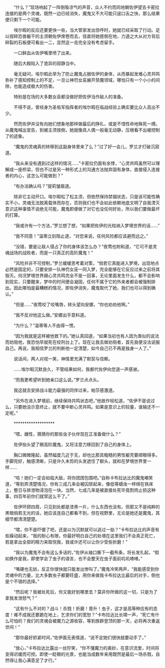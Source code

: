 　　“什么？”现场响起了一阵倒吸凉气的声音，众人不约而同地朝佐伊望去卡密拉连接的是两个灵魂，既然一边已经消失，魔鬼又不大可能只逞口舌之快，那么结果便只剩下一个可能。

　　埃尔暇的反应还要更快一些，当大管家发出惊呼时，她就已经采取了行动。足以捏碎恐兽躯干的主须朝佐伊席卷而去，径直将她摁倒在地，力道之大从对方背后碎裂的石板便可看出一二，显然这一击完全没有考虑留手。

　　一口鲜血从佐伊嘴里喷了出来。

　　随后大殿陷入了诡异的寂静当中。

　　毫无疑问，埃尔暇此举为了防止魔鬼占据佐伊的身体，从而暴起发难心灵共鸣弥补了感知控制上的不足，一旦让神罚女巫展开禁魔领域，哪怕只有一个小小的间隙，也能造成极大的伤害。

　　特别是在场的大多数女巫都没做好把佐伊当作敌人的准备。

　　不得不说，曾经身为圣佑军指挥者的埃尔暇在临战经验上确实要比众人高出不少。

　　然而佐伊并没有向她们想象地那样做最后的挣扎，或是不惜性命地殊死一搏。从魔鬼喊出宣告，到被主须按倒，她就像具人偶一般毫无动静，压根看不出被控制了的迹象。

　　“魔鬼的灵魂真的转移到这副身体里来了么？”过了好一会儿，罗兰才打破沉寂道。

　　“我从来没有遇到过这样的情况……”卡密拉仍面有余悸，“心灵共鸣虽然可以理解成一座桥梁，但也不过是另一种形式上的沟通方法抛弃固有身体，直接侵入连接者的内心，这怎么可能做到？”

　　“有办法确认吗？”提莉皱眉道。

　　除非它主动开口。埃尔暇松了松主须，但依然保持禁锢状态，只是该可能性确实不小，灵魂无法脱离载体而存在，否则我们也不会如此依赖地底文明了自我湮灭意识这种事情不说绝无可能，魔鬼即便做了对它也没任何好处，所以我们要做最坏的打算。

　　“我或许有一个方法，”罗兰想了想，“如果把佐伊的光柱纳入梦境世界的话……”

　　“我不同意！”温蒂立刻阻止道，“对您来说，任何风险都应该避而远之。”

　　“没错，要是让敌人侵占了你的身体该怎么办？”夜莺也附和道，“它可不是灵魂战场的战败者，而是一只真正的高阶魔鬼！”

　　“风险并非不可控制，”罗兰缓缓思考着对策，“倘若它真能进入梦境，出现地点必然是固定的，只要安排一队神罚女巫一同入梦，完全能够在它反应过来之前将其毁灭。何况梦境世界跟心灵共鸣完全不是一回事，无论里面发生什么，都不会影响到现实，只要醒来，梦中的时间便会凝固，任何不属于它的外来者都会被强制排出。因此哪怕是最糟糕的情况，即佐伊消失，魔鬼取代了她，我们也可以得到确认。”

　　“但是……”夜莺咬了咬嘴唇，转头望向安娜，“你也劝劝他啊。”

　　“我不反对他这么做。”安娜出乎意料道。

　　“为什么？”温蒂等人不由得一愣。

　　“因为我就是这样被他救下的。”她认真回道，“如果当初也有人因为类似的说法而劝阻他，我恐怕早就死在绞刑台上了。现在让我去做劝阻者，首先我便没法说服自己。再说，我相信罗兰的判断他一定清楚，如今自己已不再是独身一人了。”

　　说话间，两人对视一笑，神情里充满了默契与信赖。

　　……埃尔暇沉默良久，不管结果如何，我都代佐伊向您道一声感谢。

　　“而我更希望听到她亲口这么说。”罗兰点点头。

　　我这就去安排战斗能力最强的同伴过来，帕莎感激道。

　　“另外在进入梦境前，继续保持共鸣状态吧，”他故作轻松道，“佐伊不是说过么，只要她没示意终止，就不要中断心灵共鸣。如果是意识上的较量，谁输还不一定呢。”

　　*******************

　　“喂，雌性，猜猜你的那些虫子伙伴现在正准备做什么？”

　　佐伊抬头望了眼高阶魔鬼，又将注意力移回到了自己的身体上。

　　胸口微微隆起，虽然幅度几近于无，却也比那具粗糙的男性躯壳要顺眼得多。手脚完好，触感清晰，只是许久未剪的头发遮住了额头，就和在梦境世界里一样……

　　“哈！她们一定会如临大敌，将你团团包围吧。”自称卡布拉达比的魔鬼嘲笑道，“等到弄清楚情况，你有三成几率会被囚禁起来，像低等蠕虫一样绑在铁床上，整日与排泄物浸泡在一块。当然，七成几率是被直接处死毕竟割肉止损这种事，四百年前你们就常这么干了。”

　　佐伊环顾四周，只见到处都是漆黑一片，什么东西也没有。但那又不是纯粹的黑暗倘若无光的话，她应该连自己都看不到，但在视野里，无论是她还是魔鬼，其细节都清清楚楚。

　　“喂，你不是吓傻了吧，还是以为沉默就可以逃过一劫？”卡布拉达比的声音有些躁动起来，“我的耐心有限，你最好明白自己的处境在这里我们不会真正死亡，若是拿出全部的精力来取悦我，我或许还可以让你少受些折磨！”

　　“我以为魔鬼不会有这么多话的，”佐伊从袖口撕下一截布条，将长发扎起，“假如换作是我，即使学会了虫子的语言，也不会整天在虫子面前叽叽喳喳。”

　　“嘴硬也无妨，反正你很快就只能发出惨叫了。”魔鬼冷笑两声，“我能感受到你灵魂中的力量，比大多数虫子都要旺盛，用你来做我卡布拉达比最后的对手，倒也是个不错的选择。”

　　“然后呢？我被处死后，你又能好到哪里去？莫非你所做的这一切，只是为了拿我发泄怒气？”

　　“这有什么不对的？战斗！杀戮！折磨！晋升！虫子，这才是高等种应有的态度！难不成我还要跪在地上，乞求你们的宽恕？”卡布拉达比长啸一声，“死亡有什么可怕的？我们的灵魂会被魔力之源收容，等到族群登顶的那一天，必将再次重返世间！”

　　“那你最好抓紧时间，”佐伊面无表情道，“说不定她们很快就要动手了。”

　　“放心，”卡布拉达比露出一丝狞笑，“你不懂魔力的奥妙，在意识流里，时间将变得迟缓而可控。即使一眨眼的光景，也能当成数年来用既然是最后一场杀戮，自然得让我心满意足了才行。”
